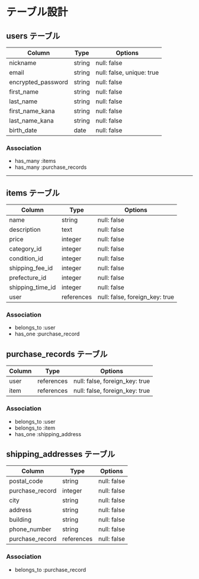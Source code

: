 # テーブル設計

## users テーブル

| Column             | Type   | Options                        |
| ------------------ | ------ | ------------------------------ |
| nickname           | string | null: false                    |
| email              | string | null: false, unique: true      |
| encrypted_password | string | null: false                    |
| first_name         | string | null: false                    |
| last_name          | string | null: false                    |
| first_name_kana    | string | null: false                    |
| last_name_kana     | string | null: false                    |
| birth_date         | date   | null: false                    |

### Association
- has_many :items
- has_many :purchase_records

---

## items テーブル

| Column           | Type       | Options                        |
|------------------|------------|--------------------------------|
| name             | string     | null: false                    |
| description      | text       | null: false                    |
| price            | integer    | null: false                    |
| category_id      | integer    | null: false                    |
| condition_id     | integer    | null: false                    |
| shipping_fee_id  | integer    | null: false                    |
| prefecture_id    | integer    | null: false                    |
| shipping_time_id | integer    | null: false                    |
| user             | references | null: false, foreign_key: true |

### Association
- belongs_to :user
- has_one :purchase_record


## purchase_records テーブル

| Column     | Type       | Options                        |
| ---------- | ---------- | ------------------------------ |
| user       | references | null: false, foreign_key: true |
| item       | references | null: false, foreign_key: true |

### Association
- belongs_to :user
- belongs_to :item
- has_one :shipping_address

## shipping_addresses テーブル

| Column             | Type       | Options                        |
| ------------------ | ---------- | ------------------------------ |
| postal_code        | string     | null: false                    |
| purchase_record    | integer    | null: false                    |
| city               | string     | null: false                    |
| address            | string     | null: false                    |
| building           | string     | null: false                    |
| phone_number       | string     | null: false                    |
| purchase_record    | references | null: false                    |

### Association
- belongs_to :purchase_record







